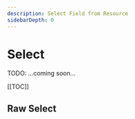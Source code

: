 ```yaml
---
description: Select Field from Resource
sidebarDepth: 0
---
```


# Select

TODO: ...coming soon...

[[TOC]]

## Raw Select

